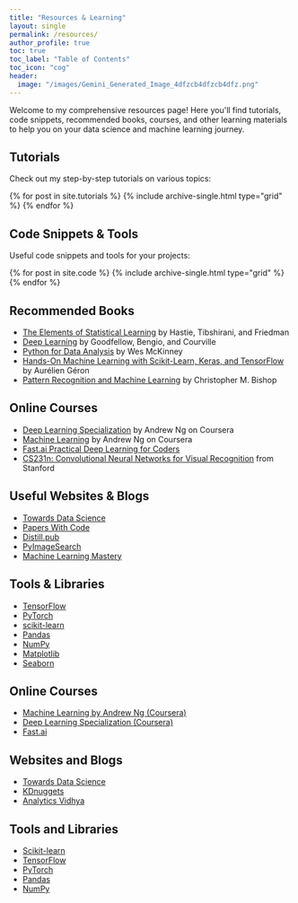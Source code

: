 ```yaml
---
title: "Resources & Learning"
layout: single
permalink: /resources/
author_profile: true
toc: true
toc_label: "Table of Contents"
toc_icon: "cog"
header:
  image: "/images/Gemini_Generated_Image_4dfzcb4dfzcb4dfz.png"
---
```


Welcome to my comprehensive resources page! Here you'll find tutorials, code snippets, recommended books, courses, and other learning materials to help you on your data science and machine learning journey.

## Tutorials

Check out my step-by-step tutorials on various topics:

<div class="grid__wrapper">
  {% for post in site.tutorials %}
    {% include archive-single.html type="grid" %}
  {% endfor %}
</div>

## Code Snippets & Tools

Useful code snippets and tools for your projects:

<div class="grid__wrapper">
  {% for post in site.code %}
    {% include archive-single.html type="grid" %}
  {% endfor %}
</div>

## Recommended Books

* [The Elements of Statistical Learning](https://web.stanford.edu/~hastie/ElemStatLearn/) by Hastie, Tibshirani, and Friedman
* [Deep Learning](https://www.deeplearningbook.org/) by Goodfellow, Bengio, and Courville
* [Python for Data Analysis](https://wesmckinney.com/book/) by Wes McKinney
* [Hands-On Machine Learning with Scikit-Learn, Keras, and TensorFlow](https://www.oreilly.com/library/view/hands-on-machine-learning/9781492032632/) by Aurélien Géron
* [Pattern Recognition and Machine Learning](https://www.microsoft.com/en-us/research/publication/pattern-recognition-machine-learning/) by Christopher M. Bishop

## Online Courses

* [Deep Learning Specialization](https://www.coursera.org/specializations/deep-learning) by Andrew Ng on Coursera
* [Machine Learning](https://www.coursera.org/learn/machine-learning) by Andrew Ng on Coursera
* [Fast.ai Practical Deep Learning for Coders](https://course.fast.ai/)
* [CS231n: Convolutional Neural Networks for Visual Recognition](http://cs231n.stanford.edu/) from Stanford

## Useful Websites & Blogs

* [Towards Data Science](https://towardsdatascience.com/)
* [Papers With Code](https://paperswithcode.com/)
* [Distill.pub](https://distill.pub/)
* [PyImageSearch](https://pyimagesearch.com/)
* [Machine Learning Mastery](https://machinelearningmastery.com/)

## Tools & Libraries

* [TensorFlow](https://www.tensorflow.org/)
* [PyTorch](https://pytorch.org/)
* [scikit-learn](https://scikit-learn.org/)
* [Pandas](https://pandas.pydata.org/)
* [NumPy](https://numpy.org/)
* [Matplotlib](https://matplotlib.org/)
* [Seaborn](https://seaborn.pydata.org/)

## Online Courses

* [Machine Learning by Andrew Ng (Coursera)](https://www.coursera.org/learn/machine-learning)
* [Deep Learning Specialization (Coursera)](https://www.coursera.org/specializations/deep-learning)
* [Fast.ai](https://www.fast.ai/)

## Websites and Blogs

* [Towards Data Science](https://towardsdatascience.com/)
* [KDnuggets](https://www.kdnuggets.com/)
* [Analytics Vidhya](https://www.analyticsvidhya.com/)

## Tools and Libraries

* [Scikit-learn](https://scikit-learn.org/)
* [TensorFlow](https://www.tensorflow.org/)
* [PyTorch](https://pytorch.org/)
* [Pandas](https://pandas.pydata.org/)
* [NumPy](https://numpy.org/)
